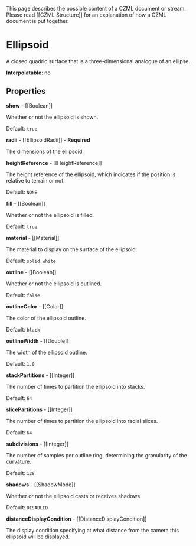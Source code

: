 This page describes the possible content of a CZML document or stream. Please read [[CZML Structure]] for an explanation of how a CZML document is put together.

# Ellipsoid

A closed quadric surface that is a three-dimensional analogue of an ellipse.

**Interpolatable**: no

## Properties

**show** - [[Boolean]]

Whether or not the ellipsoid is shown.

Default: `true`


**radii** - [[EllipsoidRadii]] - **Required**

The dimensions of the ellipsoid.


**heightReference** - [[HeightReference]]

The height reference of the ellipsoid, which indicates if the position is relative to terrain or not.

Default: `NONE`


**fill** - [[Boolean]]

Whether or not the ellipsoid is filled.

Default: `true`


**material** - [[Material]]

The material to display on the surface of the ellipsoid.

Default: `solid white`


**outline** - [[Boolean]]

Whether or not the ellipsoid is outlined.

Default: `false`


**outlineColor** - [[Color]]

The color of the ellipsoid outline.

Default: `black`


**outlineWidth** - [[Double]]

The width of the ellipsoid outline.

Default: `1.0`


**stackPartitions** - [[Integer]]

The number of times to partition the ellipsoid into stacks.

Default: `64`


**slicePartitions** - [[Integer]]

The number of times to partition the ellipsoid into radial slices.

Default: `64`


**subdivisions** - [[Integer]]

The number of samples per outline ring, determining the granularity of the curvature.

Default: `128`


**shadows** - [[ShadowMode]]

Whether or not the ellipsoid casts or receives shadows.

Default: `DISABLED`


**distanceDisplayCondition** - [[DistanceDisplayCondition]]

The display condition specifying at what distance from the camera this ellipsoid will be displayed.


